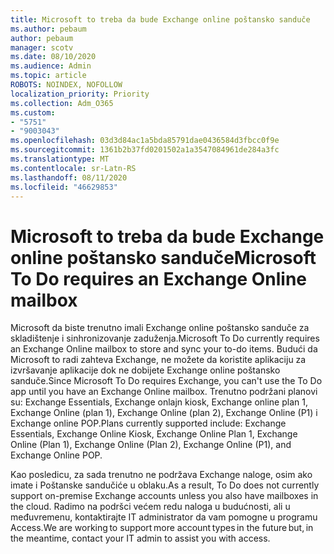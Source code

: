 ```yaml
---
title: Microsoft to treba da bude Exchange online poštansko sanduče
ms.author: pebaum
author: pebaum
manager: scotv
ms.date: 08/10/2020
ms.audience: Admin
ms.topic: article
ROBOTS: NOINDEX, NOFOLLOW
localization_priority: Priority
ms.collection: Adm_O365
ms.custom:
- "5751"
- "9003043"
ms.openlocfilehash: 03d3d84ac1a5bda85791dae0436584d3fbcc0f9e
ms.sourcegitcommit: 1361b2b37fd0201502a1a3547084961de284a3fc
ms.translationtype: MT
ms.contentlocale: sr-Latn-RS
ms.lasthandoff: 08/11/2020
ms.locfileid: "46629853"
---
```

# <a name="microsoft-to-do-requires-an-exchange-online-mailbox"></a><span data-ttu-id="47728-102">Microsoft to treba da bude Exchange online poštansko sanduče</span><span class="sxs-lookup"><span data-stu-id="47728-102">Microsoft To Do requires an Exchange Online mailbox</span></span>

<span data-ttu-id="47728-103">Microsoft da biste trenutno imali Exchange online poštansko sanduče za skladištenje i sinhronizovanje zaduženja.</span><span class="sxs-lookup"><span data-stu-id="47728-103">Microsoft To Do currently requires an Exchange Online mailbox to store and sync your to-do items.</span></span> <span data-ttu-id="47728-104">Budući da Microsoft to radi zahteva Exchange, ne možete da koristite aplikaciju za izvršavanje aplikacije dok ne dobijete Exchange online poštansko sanduče.</span><span class="sxs-lookup"><span data-stu-id="47728-104">Since Microsoft To Do requires Exchange, you can't use the To Do app until you have an Exchange Online mailbox.</span></span> <span data-ttu-id="47728-105">Trenutno podržani planovi su: Exchange Essentials, Exchange onlajn kiosk, Exchange online plan 1, Exchange Online (plan 1), Exchange Online (plan 2), Exchange Online (P1) i Exchange online POP.</span><span class="sxs-lookup"><span data-stu-id="47728-105">Plans currently supported include: Exchange Essentials, Exchange Online Kiosk, Exchange Online Plan 1, Exchange Online (Plan 1), Exchange Online (Plan 2), Exchange Online (P1), and Exchange Online POP.</span></span>

<span data-ttu-id="47728-106">Kao posledicu, za sada trenutno ne podržava Exchange naloge, osim ako imate i Poštanske sandučiće u oblaku.</span><span class="sxs-lookup"><span data-stu-id="47728-106">As a result, To Do does not currently support on-premise Exchange accounts unless you also have mailboxes in the cloud.</span></span> <span data-ttu-id="47728-107">Radimo na podršci većem redu naloga u budućnosti, ali u međuvremenu, kontaktirajte IT administrator da vam pomogne u programu Access.</span><span class="sxs-lookup"><span data-stu-id="47728-107">We are working to support more account types in the future but, in the meantime, contact your IT admin to assist you with access.</span></span>